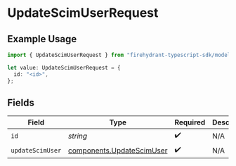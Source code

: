 # UpdateScimUserRequest

## Example Usage

```typescript
import { UpdateScimUserRequest } from "firehydrant-typescript-sdk/models/operations";

let value: UpdateScimUserRequest = {
  id: "<id>",
};
```

## Fields

| Field                                                                  | Type                                                                   | Required                                                               | Description                                                            |
| ---------------------------------------------------------------------- | ---------------------------------------------------------------------- | ---------------------------------------------------------------------- | ---------------------------------------------------------------------- |
| `id`                                                                   | *string*                                                               | :heavy_check_mark:                                                     | N/A                                                                    |
| `updateScimUser`                                                       | [components.UpdateScimUser](../../models/components/updatescimuser.md) | :heavy_check_mark:                                                     | N/A                                                                    |